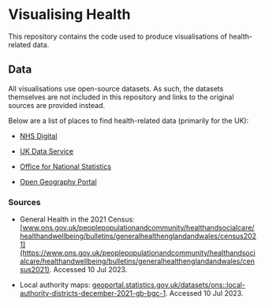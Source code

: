 # Visualising Health

This repository contains the code used to produce visualisations of health-related data.

## Data

All visualisations use open-source datasets. As such, the datasets themselves are not included in this repository and links to the original sources are provided instead.

Below are a list of places to find health-related data (primarily for the UK):

* [NHS Digital](https://digital.nhs.uk/data-and-information/statistical-publications-open-data-and-data-products)

* [UK Data Service](https://ukdataservice.ac.uk/)

* [Office for National Statistics](www.ons.gov.uk)

* [Open Geography Portal](https://geoportal.statistics.gov.uk/)

### Sources

* General Health in the 2021 Census: [www.ons.gov.uk/peoplepopulationandcommunity/healthandsocialcare/healthandwellbeing/bulletins/generalhealthenglandandwales/census2021](https://www.ons.gov.uk/peoplepopulationandcommunity/healthandsocialcare/healthandwellbeing/bulletins/generalhealthenglandandwales/census2021). Accessed 10 Jul 2023.

* Local authority maps: [geoportal.statistics.gov.uk/datasets/ons::local-authority-districts-december-2021-gb-bgc-1](https://geoportal.statistics.gov.uk/datasets/ons::local-authority-districts-december-2021-gb-bgc-1). Accessed 10 Jul 2023.